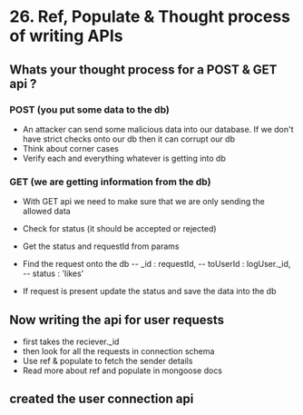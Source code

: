 # 26. Ref, Populate & Thought process of writing APIs 

## Whats your thought process for a POST & GET api ? 
### POST (you put some data to the db)
- An attacker can send some malicious data into our database. If we don't have strict checks onto our db then it can corrupt our db
- Think about corner cases
- Verify each and everything whatever is getting into db

### GET (we are getting information from the db)
- With GET  api we need to make sure that we are only sending the allowed data

- Check for status (it should be accepted or rejected)
- Get the status and requestId from params
- Find the request onto the db
-- _id : requestId,
-- toUserId : logUser._id,
-- status : 'likes'

- If request is present update the status and save the data into the db


## Now writing the api for user requests
- first takes the reciever._id
- then look for all the requests in connection schema
- Use ref & populate to fetch the sender details
- Read more about ref and populate in mongoose docs

## created the user connection api